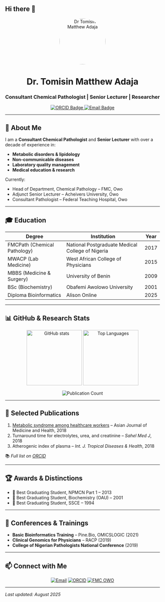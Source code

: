 ## Hi there 👋

<!--
**drtomiadaja/drtomiadaja** is a ✨ _special_ ✨ repository because its `README.md` (this file) appears on your GitHub profile.

Here are some ideas to get you started:

- 🔭 I’m currently working on ...
- 🌱 I’m currently learning ...
- 👯 I’m looking to collaborate on ...
- 🤔 I’m looking for help with ...
- 💬 Ask me about ...
- 📫 How to reach me: ...
- 😄 Pronouns: ...
- ⚡ Fun fact: ...
-->
<!-- Profile Header -->
<p align="center">
  <img src="https://via.placeholder.com/150" alt="Dr Tomisin Matthew Adaja" width="150" height="150" style="border-radius:50%;">
</p>

<h1 align="center">Dr. Tomisin Matthew Adaja</h1>
<h3 align="center">Consultant Chemical Pathologist | Senior Lecturer | Researcher</h3>

<p align="center">
  <a href="https://orcid.org/0000-0003-3553-3651">
    <img src="https://img.shields.io/badge/ORCID-0000--0003--3553--3651-green?logo=orcid" alt="ORCID Badge">
  </a>
  <a href="mailto:drtomiadaja@gmail.com">
    <img src="https://img.shields.io/badge/Email-Contact%20Me-red" alt="Email Badge">
  </a>

  
</p>

---

## 👋 About Me
I am a **Consultant Chemical Pathologist** and **Senior Lecturer** with over a decade of experience in:
- **Metabolic disorders & lipidology**
- **Non-communicable diseases**
- **Laboratory quality management**
- **Medical education & research**

Currently:
- Head of Department, Chemical Pathology – FMC, Owo  
- Adjunct Senior Lecturer – Acheivers University, Owo  
- Consultant Pathologist – Federal Teaching Hospital, Owo  

---

## 🎓 Education

| Degree | Institution | Year |
|--------|-------------|------|
| FMCPath (Chemical Pathology) | National Postgraduate Medical College of Nigeria | 2017 |
| MWACP (Lab Medicine) | West African College of Physicians | 2015 |
| MBBS (Medicine & Surgery) | University of Benin | 2009 |
| BSc (Biochemistry) | Obafemi Awolowo University | 2001 |
| Diploma Bioinformatics| Alison Online | 2025 |
---

## 📊 GitHub & Research Stats

<p align="center">
  <img src="https://github-readme-stats.vercel.app/api?username=YOUR_GITHUB_USERNAME&show_icons=true&theme=default" alt="GitHub stats" height="180">
  <img src="https://github-readme-stats.vercel.app/api/top-langs/?username=YOUR_GITHUB_USERNAME&layout=compact" alt="Top Languages" height="180">
</p>

<p align="center">
  <img src="https://img.shields.io/badge/Publications-14-blue?style=flat-square&logo=read-the-docs" alt="Publication Count">
</p>

---

## 📄 Selected Publications
1. [Metabolic syndrome among healthcare workers](https://doi.org/10.9734/AJMAH/2018/43851) – Asian Journal of Medicine and Health, 2018  
2. Turnaround time for electrolytes, urea, and creatinine – *Sahel Med J*, 2018  
3. Atherogenic index of plasma – *Int. J. Tropical Diseases & Health*, 2018  

📚 *Full list on [ORCID](https://orcid.org/0000-0003-3553-3651)*

---

## 🏆 Awards & Distinctions
- 🏅 Best Graduating Student, NPMCN Part 1 – 2013  
- 🏅 Best Graduating Student, Biochemistry (OAU) – 2001  
- 🏅 Best Graduating Student, SSCE – 1994  

---

## 📢 Conferences & Trainings
- **Basic Bioinformatics Training** – Pine.Bio, OMICSLOGIC (2021)  
- **Clinical Genomics for Physicians** – RACP (2019)  
- **College of Nigerian Pathologists National Conference** (2019)  

---

## 📫 Connect with Me
<p align="center">
  <a href="mailto:drtomiadaja@gmail.com"><img src="https://img.icons8.com/color/48/000000/gmail-new.png" alt="Email"></a>
  <a href="https://orcid.org/0000-0003-3553-3651"><img src="https://img.icons8.com/color/48/000000/orcid.png" alt="ORCID"></a>
  <a href="https://www.fmcowo.org.ng/departments.php?din=2&fin=6"><img src="https://img.icons8.com/color/48/000000/university.png" alt="FMC OWO"></a>
</p>

---

*Last updated: August 2025*
